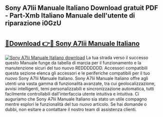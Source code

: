 ## Sony A7Iii Manuale Italiano Download gratuit PDF - Part-Xmb Italiano Manuale dell'utente di riparazione i0GzU

# <h2><a href="http://dfb4n0h.blite.top/?on=Sony+A7Iii+Manuale+Italiano">🔗Download 👉🔴 Sony A7Iii Manuale Italiano</a></h2>

[![Sony A7Iii Manuale Italiano download](https://i.imgur.com/lujVjoI.png)](http://dfb4n0h.blite.top/?on=Sony+A7Iii+Manuale+Italiano)
La tua strada verso il successo questo Manuale funge da tabella di marcia per il funzionamento e la manutenzione sicuri del tuo nuovo REDDDDDDD. Accessori compatibili questa sezione elenca gli accessori e le periferiche compatibili per il tuo nuovo Sony A7Iii Manuale Italiano. Sony A7Iii Manuale Italiano offre agli utenti una vasta gamma di funzionalità avanzate, tra cui geolocalizzazione, avvisi intelligenti, temi personalizzabili e sincronizzazione automatica, tutti facilmente controllabili dall'interfaccia utente intuitiva e intuitiva. Ci auguriamo che Sony A7Iii Manuale Italiano sia stato un utile compagno mentre esplori le funzionalità del tuo nuovo articolo. Se hai domande o dubbi, non esitare a contattare il nostro team di assistenza clienti.
